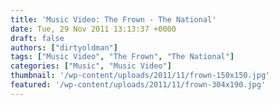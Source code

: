 ```yaml
---
title: 'Music Video: The Frown - The National'
date: Tue, 29 Nov 2011 13:13:37 +0000
draft: false
authors: ["dirtyoldman"]
tags: ["Music Video", "The Frown", "The National"]
categories: ["Music", "Music Video"]
thumbnail: '/wp-content/uploads/2011/11/frown-150x150.jpg'
featured: '/wp-content/uploads/2011/11/frown-304x190.jpg'
---
```


